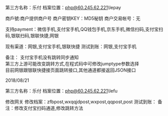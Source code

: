﻿第三方名称：乐付
档案位置：php@60.245.62.221\lepay

商戶號:商户提供商户号
商户密钥KEY：MD5秘钥
商户交易帐号：无

支持payment：微信手机,支付宝手机,QQ钱包手机,京东手机,微信扫码,支付宝扫码,银联扫码,银联快捷,网银  

现有渠道：网银,支付宝手机,银联快捷
测试到账：网银,支付宝手机  

备注：
支付宝手机没有跳转同步通知  
第三方上游可能改变跳转方式,在程式码中可修改jumptype参数选择  
目前网银跟银联快捷接页面跳转接口,其他通道都接返回JSON接口  

2018/08/21

第三方名称：乐付
档案位置：php@60.245.62.221\lefu

修改网关
修改档案：zfbpost,wxqqjdpost,wxpost,qqpost,post
测试到账：
备注：修改支付宝扫码通道,修改跳转方法